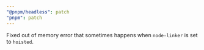 ```yaml
---
"@pnpm/headless": patch
"pnpm": patch
---
```


Fixed out of memory error that sometimes happens when `node-linker` is set to `hoisted`.
